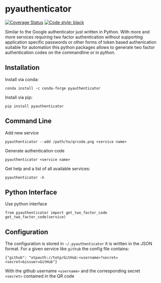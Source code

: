 # pyauthenticator
[![Coverage Status](https://coveralls.io/repos/github/jan-janssen/pyauthenticator/badge.svg?branch=master)](https://coveralls.io/github/jan-janssen/pyauthenticator?branch=master)
[![Code style: black](https://img.shields.io/badge/code%20style-black-000000.svg)](https://github.com/psf/black)

Similar to the Google authenticator just written in Python. With more and more services requiring two factor
authentication without supporting application specific passwords or other forms of token based authenication
suitable for automation this python packages allows to generate two factor authentication codes on the commandline
or in python.

## Installation
Install via conda:
```
conda install -c conda-forge pyauthenticator
```

Install via pip:
```
pip install pyauthenticator
```

## Command Line
Add new service
```
pyauthenticator --add /path/to/qrcode.png <service name>
```

Generate authentication code
```
pyauthenticator <service name>
```

Get help and a list of all available services:
```
pyauthenticator -h
```

## Python Interface
Use python interface
```
from pyauthenticator import get_two_factor_code
get_two_factor_code(service)
```

## Configuration
The configuration is stored in `~/.pyauthenticator` it is written in the JSON format. For a given service like `github`
the config file contains:
```
{"github": "otpauth://totp/GitHub:<username>?secret=<secret>&issuer=GitHub"}
```
With the github username `<username>` and the corresponding secret `<secret>` contained in the QR code